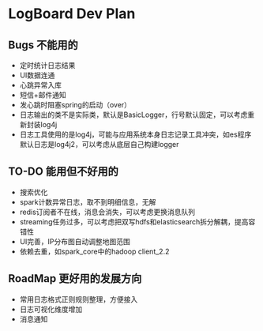 # LogBoard Dev Plan
## Bugs 不能用的  
- 定时统计日志结果
- UI数据连通
- 心跳异常入库
- 短信+邮件通知
- 发心跳时阻塞spring的启动（over）
- 日志输出的类不是实际类，默认是BasicLogger，行号默认固定，可以考虑重新封装log4j
- 日志工具使用的是log4j，可能与应用系统本身日志记录工具冲突，如es程序默认日志是log4j2，可以考虑从底层自己构建logger

## TO-DO 能用但不好用的
- 搜索优化
- spark计数异常日志，取不到明细信息，无解
- redis订阅者不在线，消息会消失，可以考虑更换消息队列
- streaming任务过多，可以考虑把双写hdfs和elasticsearch拆分解耦，提高容错性
- UI完善，IP分布图自动调整地图范围
- 依赖去重，如spark_core中的hadoop client_2.2

## RoadMap 更好用的发展方向
- 常用日志格式正则规则整理，方便接入
- 日志可视化维度增加
- 消息通知
